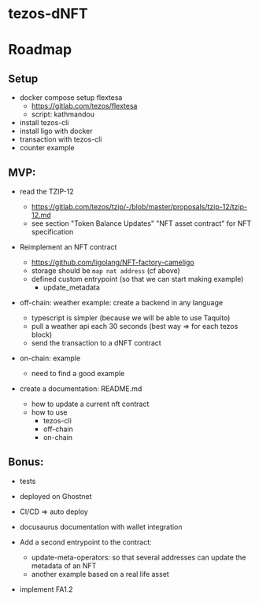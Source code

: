 # tezos-dNFT

# Roadmap
## Setup
- docker compose setup flextesa
   - https://gitlab.com/tezos/flextesa
   - script: kathmandou
- install tezos-cli
- install ligo with docker
- transaction with tezos-cli
- counter example

## MVP:
- read the TZIP-12
   - https://gitlab.com/tezos/tzip/-/blob/master/proposals/tzip-12/tzip-12.md
   - see section "Token Balance Updates" "NFT asset contract" for NFT specification

- Reimplement an NFT contract
   - https://github.com/ligolang/NFT-factory-cameligo
   - storage should be `map nat address` (cf above)
   - defined custom entrypoint (so that we can start making example)
        - update_metadata

- off-chain: weather example: create a backend in any language
   - typescript is simpler (because we will be able to use Taquito)
   - pull a weather api each 30 seconds (best way => for each tezos block)
   - send the transaction to a dNFT contract

- on-chain: example
   - need to find a good example

- create a documentation: README.md
   - how to update a current nft contract
   - how to use
       - tezos-cli
       - off-chain
       - on-chain

## Bonus:
 - tests
 - deployed on Ghostnet
 - CI/CD => auto deploy
 - docusaurus documentation with wallet integration
 - Add a second entrypoint to the contract:
     - update-meta-operators: so that several addresses can update the metadata of an NFT
     - another example based on a real life asset

 - implement FA1.2
